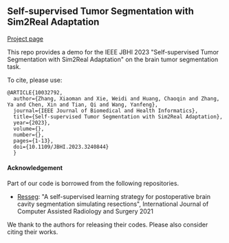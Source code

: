 ## Self-supervised Tumor Segmentation with Sim2Real Adaptation 

[Project page](https://xiaoman-zhang.github.io/Layer-Decomposition/)

This repo provides a demo for the IEEE JBHI 2023 "Self-supervised Tumor Segmentation with Sim2Real Adaptation" on the  brain tumor segmentation task.

To cite, please use:

```
@ARTICLE{10032792,
  author={Zhang, Xiaoman and Xie, Weidi and Huang, Chaoqin and Zhang, Ya and Chen, Xin and Tian, Qi and Wang, Yanfeng},
  journal={IEEE Journal of Biomedical and Health Informatics}, 
  title={Self-supervised Tumor Segmentation with Sim2Real Adaptation}, 
  year={2023},
  volume={},
  number={},
  pages={1-13},
  doi={10.1109/JBHI.2023.3240844}
  }
```

#### Acknowledgement

Part of our code is borrowed from the following repositories.
* [Resseg](https://github.com/fepegar/resseg-ijcars): "A self-supervised learning strategy for postoperative brain cavity segmentation simulating resections", International Journal of Computer Assisted Radiology and Surgery 2021

We thank to the authors for releasing their codes. Please also consider citing their works.
